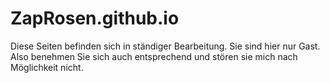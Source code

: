 # ZapRosen.github.io
Diese Seiten befinden sich in ständiger Bearbeitung. Sie sind hier nur Gast. Also benehmen Sie sich auch entsprechend und stören sie mich nach Möglichkeit nicht.
